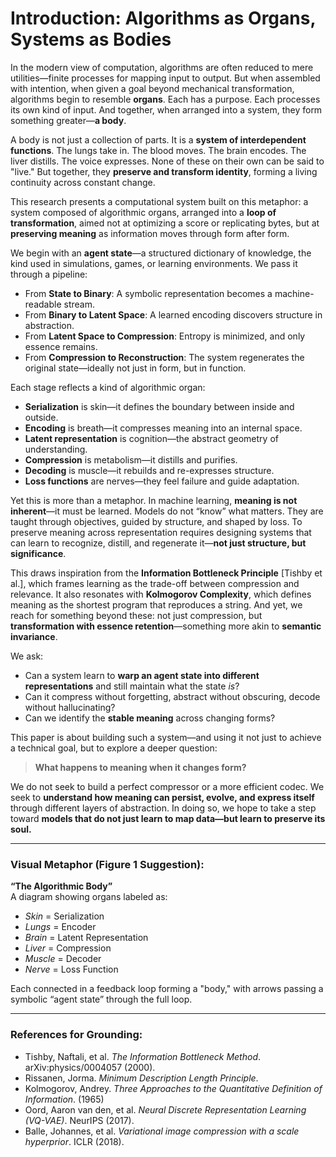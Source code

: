 # **Introduction: Algorithms as Organs, Systems as Bodies**

In the modern view of computation, algorithms are often reduced to mere utilities—finite processes for mapping input to output. But when assembled with intention, when given a goal beyond mechanical transformation, algorithms begin to resemble **organs**. Each has a purpose. Each processes its own kind of input. And together, when arranged into a system, they form something greater—**a body**.

A body is not just a collection of parts. It is a **system of interdependent functions**. The lungs take in. The blood moves. The brain encodes. The liver distills. The voice expresses. None of these on their own can be said to "live." But together, they **preserve and transform identity**, forming a living continuity across constant change.

This research presents a computational system built on this metaphor: a system composed of algorithmic organs, arranged into a **loop of transformation**, aimed not at optimizing a score or replicating bytes, but at **preserving meaning** as information moves through form after form.

We begin with an **agent state**—a structured dictionary of knowledge, the kind used in simulations, games, or learning environments. We pass it through a pipeline:

- From **State to Binary**: A symbolic representation becomes a machine-readable stream.
- From **Binary to Latent Space**: A learned encoding discovers structure in abstraction.
- From **Latent Space to Compression**: Entropy is minimized, and only essence remains.
- From **Compression to Reconstruction**: The system regenerates the original state—ideally not just in form, but in function.

Each stage reflects a kind of algorithmic organ:
- **Serialization** is skin—it defines the boundary between inside and outside.
- **Encoding** is breath—it compresses meaning into an internal space.
- **Latent representation** is cognition—the abstract geometry of understanding.
- **Compression** is metabolism—it distills and purifies.
- **Decoding** is muscle—it rebuilds and re-expresses structure.
- **Loss functions** are nerves—they feel failure and guide adaptation.

Yet this is more than a metaphor. In machine learning, **meaning is not inherent**—it must be learned. Models do not “know” what matters. They are taught through objectives, guided by structure, and shaped by loss. To preserve meaning across representation requires designing systems that can learn to recognize, distill, and regenerate it—**not just structure, but significance**.

This draws inspiration from the **Information Bottleneck Principle** [Tishby et al.], which frames learning as the trade-off between compression and relevance. It also resonates with **Kolmogorov Complexity**, which defines meaning as the shortest program that reproduces a string. And yet, we reach for something beyond these: not just compression, but **transformation with essence retention**—something more akin to **semantic invariance**.

We ask:
- Can a system learn to **warp an agent state into different representations** and still maintain what the state *is*?
- Can it compress without forgetting, abstract without obscuring, decode without hallucinating?
- Can we identify the **stable meaning** across changing forms?

This paper is about building such a system—and using it not just to achieve a technical goal, but to explore a deeper question:

> **What happens to meaning when it changes form?**

We do not seek to build a perfect compressor or a more efficient codec. We seek to **understand how meaning can persist, evolve, and express itself** through different layers of abstraction. In doing so, we hope to take a step toward **models that do not just learn to map data—but learn to preserve its soul.**

---

### Visual Metaphor (Figure 1 Suggestion):
**“The Algorithmic Body”**  
A diagram showing organs labeled as:
- *Skin* = Serialization  
- *Lungs* = Encoder  
- *Brain* = Latent Representation  
- *Liver* = Compression  
- *Muscle* = Decoder  
- *Nerve* = Loss Function

Each connected in a feedback loop forming a "body," with arrows passing a symbolic “agent state” through the full loop.

---

### References for Grounding:

- Tishby, Naftali, et al. *The Information Bottleneck Method*. arXiv:physics/0004057 (2000).
- Rissanen, Jorma. *Minimum Description Length Principle*.
- Kolmogorov, Andrey. *Three Approaches to the Quantitative Definition of Information*. (1965)
- Oord, Aaron van den, et al. *Neural Discrete Representation Learning (VQ-VAE)*. NeurIPS (2017).
- Balle, Johannes, et al. *Variational image compression with a scale hyperprior*. ICLR (2018).
